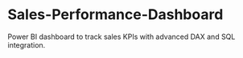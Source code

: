 # Sales-Performance-Dashboard
Power BI dashboard to track sales KPIs with advanced DAX and SQL integration.

